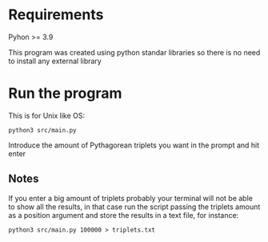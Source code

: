 # Requirements
Pyhon >= 3.9

This program was created using python standar libraries so there is no need to install any external library

# Run the program
This is for Unix like OS:
```python3
python3 src/main.py
```

Introduce the amount of Pythagorean triplets you want in the prompt and hit enter

## Notes
If you enter a big amount of triplets probably your terminal will not be able to show all the results, in that case run the script passing the triplets amount as a position argument and store the results in a text file, for instance:

```python3
python3 src/main.py 100000 > triplets.txt
```
